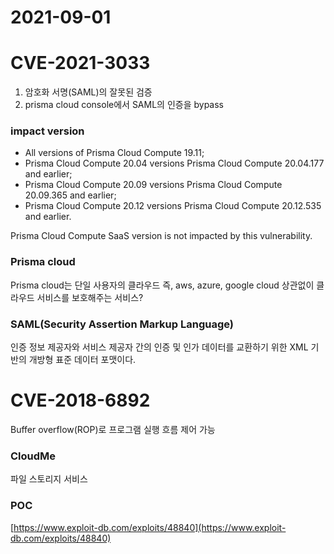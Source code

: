 # 2021-09-01

# CVE-2021-3033

1. 암호화 서명(SAML)의 잘못된 검증
2. prisma cloud console에서 SAML의 인증을 bypass

### impact version

- All versions of Prisma Cloud Compute 19.11;
- Prisma Cloud Compute 20.04 versions Prisma Cloud Compute 20.04.177 and earlier;
- Prisma Cloud Compute 20.09 versions Prisma Cloud Compute 20.09.365 and earlier;
- Prisma Cloud Compute 20.12 versions Prisma Cloud Compute 20.12.535 and earlier.

Prisma Cloud Compute SaaS version is not impacted by this vulnerability.

### Prisma cloud

Prisma cloud는 단일 사용자의 클라우드 즉, aws, azure, google cloud 상관없이 클라우드 서비스를 보호해주는 서비스?

### SAML(Security Assertion Markup Language)

인증 정보 제공자와 서비스 제공자 간의 인증 및 인가 데이터를 교환하기 위한 XML 기반의 개방형 표준 데이터 포맷이다.

# CVE-2018-6892

Buffer overflow(ROP)로 프로그램 실행 흐름 제어 가능

### CloudMe

파일 스토리지 서비스

### POC

[https://www.exploit-db.com/exploits/48840](https://www.exploit-db.com/exploits/48840)